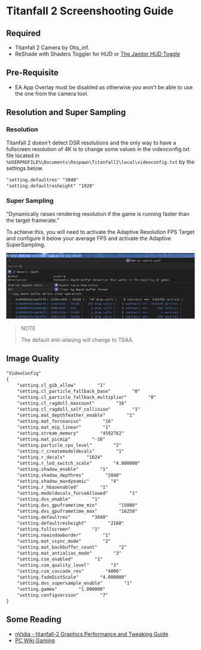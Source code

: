 # Titanfall 2 Screenshooting Guide

## Required
* Titanfall 2 Camera by Otis_inf.
* ReShade with Shaders Toggler for HUD or [The Janitor HUD Toggle](http://www.moddb.com/games/titanfall-2/downloads/toggle-hud5)

## Pre-Requisite
* EA App Overlay must be disabled as otherwise you won't be able to use the one from the camera tool.

## Resolution and Super Sampling
### Resolution 
Titanfall 2 doesn't detect DSR resolutions and the only way to have a fullscreen resolution of 4K is to change some values in the videoconfig.txt file located in `%USERPROFILE%\Documents\Respawn\Titanfall2\local\videoconfig.txt` by the settings below.
```
"setting.defaultres" "3840"
"setting.defaultresheight" "1920"
```
### Super Sampling
"Dynamically raises rendering resolution if the game is running faster than the target framerate."

To achieve this, you will need to activate the Adaptive Resolution FPS Target and configure it below your average FPS and activate the Adaptive SuperSampling.

![image](/assets/images/TF2-Guides.png)
>NOTE
>
>The default anti-aliasing will change to TSAA.


## Image Quality

```
"VideoConfig"
{
    "setting.cl_gib_allow"        "1"
    "setting.cl_particle_fallback_base"        "0"
    "setting.cl_particle_fallback_multiplier"        "0"
    "setting.cl_ragdoll_maxcount"        "16"
    "setting.cl_ragdoll_self_collision"        "1"
    "setting.mat_depthfeather_enable"        "1"
    "setting.mat_forceaniso"        "16"
    "setting.mat_mip_linear"        "1"
    "setting.stream_memory"        "4592762"
    "setting.mat_picmip"        "-10"
    "setting.particle_cpu_level"        "2"
    "setting.r_createmodeldecals"        "1"
    "setting.r_decals"        "1024"
    "setting.r_lod_switch_scale"        "4.000000"
    "setting.shadow_enable"        "1"
    "setting.shadow_depthres"        "2048"
    "setting.shadow_maxdynamic"        "4"
    "setting.r_hbaoenabled"        "1"
    "setting.modeldecals_forceAllowed"        "1"
    "setting.dvs_enable"        "1"
    "setting.dvs_gpuframetime_min"        "15000"
    "setting.dvs_gpuframetime_max"        "16250"
    "setting.defaultres"        "3840"
    "setting.defaultresheight"        "2160"
    "setting.fullscreen"        "1"
    "setting.nowindowborder"        "1"
    "setting.mat_vsync_mode"        "2"
    "setting.mat_backbuffer_count"        "2"
    "setting.mat_antialias_mode"        "3"
    "setting.csm_enabled"        "1"
    "setting.csm_quality_level"        "3"
    "setting.csm_cascade_res"        "4096"
    "setting.fadeDistScale"        "4.000000"
    "setting.dvs_supersample_enable"        "1"
    "setting.gamma"        "1.000000"
    "setting.configversion"        "7"
}
```

## Some Reading
* [nVidia - titanfall-2 Graphics Performance and Tweaking Guide](https://www.nvidia.com/en-us/geforce/guides/gfecnt/titanfall-2-graphics-performance-and-tweaking-guide/)
* [PC Wiki Gaming](https://www.pcgamingwiki.com/wiki/Titanfall_2)
